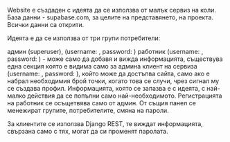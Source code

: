 Website e създаден с идеята да се използва от малък сервиз на коли. База данни - supabase.com, за целите на представянето, на проекта. Всички данни са открити.

Идеята е да се използва от три групи потребители:

админ (superuser), (username: , password: )
работник (username: , password: ) - може само да добавя и вижда информацията, съществува една секция която е видима само за админа
клиент на сервиза (username: , password: ), който може да достъпва сайта, само ако е набрал необходимия брой точки, когато това се случи, чрез сигнал му се създава профил.
Информацията, която се запазва е с идеята, с най-малко действия да се попълни само най-необходимото. Регистрацията на работник се осъщетвява само от админ. От същия панел се менежират групите, потребителите, смяна на пароли.

За клиентите се използва Django REST, те виждат информацията, свързана само с тях, могат да си променят паролата.
